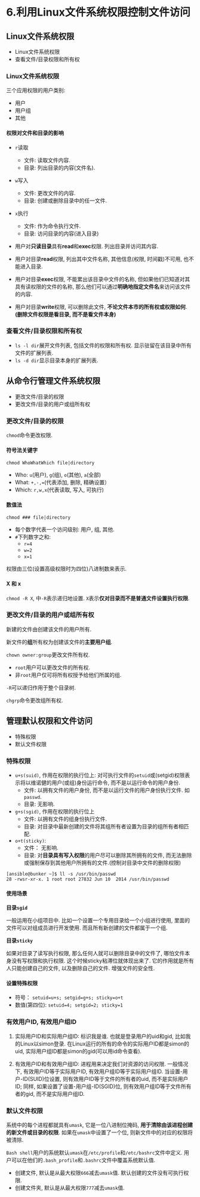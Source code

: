 # 6.利用Linux文件系统权限控制文件访问

## Linux文件系统权限

* Linux文件系统权限
* 查看文件/目录权限和所有权

### Linux文件系统权限

三个应用权限的用户类别:

* 用户
* 用户组
* 其他

#### 权限对文件和目录的影响

* `r`读取
	* 文件: 读取文件内容.
	* 目录: 列出目录的内容(文件名).
* `w`写入
	* 文件: 更改文件的内容.
	* 目录: 创建或删除目录中的任一文件.
* `x`执行
	* 文件: 作为命令执行文件.
	* 目录: 访问目录的内容(进入目录)

* 用户对**只读目录**具有**read**和**exec**权限. 列出目录并访问其内容.
* 用户对目录**read**权限, 列出其中文件名称, 其他信息(权限, 时间戳)不可用, 也不能进入目录.
* 用户对目录**exec**权限, 不能累出该目录中文件的名称, 但如果他们已知道对其具有读权限的文件的名称, 那么他们可以通过**明确地指定文件名**来访问该文件的内容.
* 用户对目录**write**权限, 可以删除此文件, **不论文件本市的所有权或权限如何**. **(删除文件权限是看目录, 而不是看文件本身)**

### 查看文件/目录权限和所有权

* `ls -l dir`展开文件列表, 包括文件的权限和所有权. 显示驻留在该目录中所有文件的扩展列表.
* `ls -d dir`显示目录本身的扩展列表.

## 从命令行管理文件系统权限

* 更改文件/目录的权限
* 更改文件/目录的用户或组所有权

### 更改文件/目录的权限

`chmod`命令更改权限.

#### 符号法关键字

`chmod WhoWhatWhich file|directory`

* Who: `u`(用户), `g`(组), `o`(其他), `a`(全部)
* What: `+,-,=`(代表添加, 删除, 精确设置）
* Which: `r,w,x`(代表读取, 写入, 可执行)

#### 数值法

`chmod ### file|directory`

* 每个数字代表一个访问级别: 用户, 组, 其他.
* `#`下列数字之和:
	* `r=4`
	* `w=2`
	* `x=1`

权限由三位(设置高级权限时为四位)八进制数来表示.

#### X 和 x

`chmod -R X`, 中`-R`表示递归地设置. `X`表示**仅对目录而不是普通文件设置执行权限**.

### 更改文件/目录的用户或组所有权

新建的文件由创建该文件的用户所有.

新文件的**组**所有权为创建该文件的**主要用户组**.

`chown owner:group`更改文件所有权.

* `root`用户可以更改文件的所有权.
* 非`root`用户仅可将所有权授予给他们所属的组.

`-R`可以递归作用于整个目录树.

`chgrp`命令更改组所有权.

## 管理默认权限和文件访问

* 特殊权限
* 默认文件权限

### 特殊权限

* `u+s(suid)`, 作用在权限的执行位上: 对可执行文件的`setuid`或(setgid)权限表示将以维诺健的用户(或组)身份运行命令, 而不是以运行命令的用户身份.
	* 文件: 以拥有文件的用户身份, 而不是以运行文件的用户身份执行文件. 如`passwd`.
	* 目录: 无影响.
* `g+s(sgid)`, 作用在权限的执行位上
	* 文件: 以拥有文件的组身份执行文件.
	* 目录: 对目录中最新创建的文件将其组所有者设置为目录的组所有者相匹配.
* `o+t(sticky)`:
	* 文件： 无影响.
	* 目录: 对**目录具有写入权限**的用户尽可以删除其所拥有的文件, 而无法删除或强制保存到其他用户所拥有的文件.(控制对目录中文件的删除权限)

```
[ansible@bunker ~]$ ll -s /usr/bin/passwd
28 -rwsr-xr-x. 1 root root 27832 Jun 10  2014 /usr/bin/passwd
```

#### 使用场景

**目录`sgid`**

一般运用在小组项目中. 比如一个设置一个专用目录给一个小组进行使用, 里面的文件可以对组成员进行开发使用. 而且所有新创建的文件都属于一个组.

**目录`sticky`**

如果对目录了读写执行权限, 那么任何人就可以删除目录中的文件了, 哪怕文件本身没有写权限和执行权限. 这个时候sticky粘滞位就体现出来了. 它的作用就是所有人只能创建自己的文件, 以及删除自己的文件. 增强文件的安全性.

#### 设置特殊权限

* 符号： `setuid=u+s; setgid=g+s; sticky=o+t`
* 数值(第四位): `setuid=4; setgid=2; sticky=1`

### 有效用户ID, 有效用户组ID

1. 实际用户ID和实际用户组ID: 标识我是谁. 也就是登录用户的uid和gid, 比如我的Linux以simon登录. 在Linux运行的所有的命令的实际用户ID都是simon的uid, 实际用户组ID都是simon的gid(可以用id命令查看).

2. 有效用户ID和有效用户组ID: 进程用来决定我们对资源的访问权限. 一般情况下, 有效用户ID等于实际用户ID, 有效用户组ID等于实际用户组ID. 当设置-用户-ID(SUID)位设置, 则有效用户ID等于文件的所有者的uid, 而不是实际用户ID; 同样, 如果设置了设置-用户组-ID(SGID)位, 则有效用户组ID等于文件所有者的gid, 而不是实际用户组ID.


### 默认文件权限

系统中的每个进程都就具有`umask`, 它是一位八进制位掩码, **用于清除由该进程创建的新文件或目录的权限**. 如果在`umask`中设置了一个位, 则新文件中的对应的权限将被清除.

`Bash shell`用户的系统默认`umask`在`/etc/profile`和`/etc/bashrc`文件中定义. 用户可以在他们的`.bash_profile`和`.bashrc`文件中覆盖系统默认值.

* 创建文件, 默认是从最大权限`666`减去`umask`值. 默认创建的文件没有可执行权限.
* 创建文件夹, 默认是从最大权限`777`减去`umask`值. 

